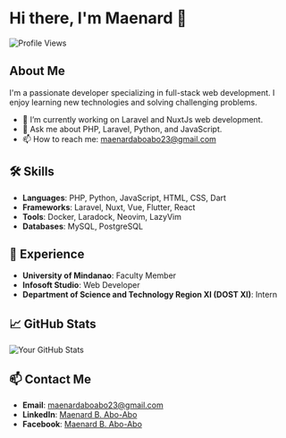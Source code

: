 # Hi there, I'm Maenard 👋

![Profile Views](https://komarev.com/ghpvc/?username=maenard&color=blueviolet)

## About Me
I'm a passionate developer specializing in full-stack web development. I enjoy learning new technologies and solving challenging problems.

- 🌱 I’m currently working on Laravel and NuxtJs web development.
- 💬 Ask me about PHP, Laravel, Python, and JavaScript.
- 📫 How to reach me: [maenardaboabo23@gmail.com](mailto:maenardaboabo23@gmail.com)

## 🛠️ Skills
- **Languages**: PHP, Python, JavaScript, HTML, CSS, Dart
- **Frameworks**: Laravel, Nuxt, Vue, Flutter, React
- **Tools**: Docker, Laradock, Neovim, LazyVim
- **Databases**: MySQL, PostgreSQL

## 💼 Experience
- **University of Mindanao**: Faculty Member
- **Infosoft Studio**: Web Developer
- **Department of Science and Technology Region XI (DOST XI)**: Intern

## 📈 GitHub Stats
![Your GitHub Stats](https://github-readme-stats.vercel.app/api?username=maenard&show_icons=true&theme=radical)

## 📫 Contact Me
- **Email**: [maenardaboabo23@gmail.com](mailto:maenardaboabo23@gmail.com)
- **LinkedIn**: [Maenard B. Abo-Abo](https://linkedin.com/in/maenardaboabo)
- **Facebook**: [Maenard B. Abo-Abo](https://facebook.com/maenard.aboabo)
